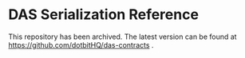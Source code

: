 # DAS Serialization Reference

This repository has been archived. The latest version can be found at https://github.com/dotbitHQ/das-contracts .
